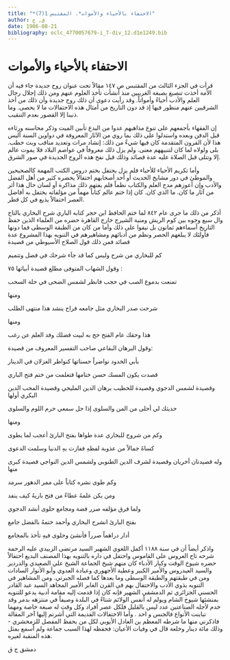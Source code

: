 ```yaml
---
title: "*الاحتفاء بالأحياء والأموات*. المقتبس 1(7)"
author: ق, ج
date: 1906-08-21
bibliography: oclc_4770057679-i_7-div_12.d1e1249.bib
---
```




#  الاحتفاء بالأحياء والأموات 


 قرأت في الجزء الثالث من المقتبس ص  ١٤٧  مقالاً تحت عنوان روح جديدة جاء فيه أن الأمة أخذت تنصبغ بصبغة الغربيين منذ أنشأت تأخذ العلوم عنهم ومن ذلك إجلال رجال العلم والأدب أحياءً وأمواتاً. وقد رأيت دعوى أن ذلك روح جديدة وأن ذلك من أخذ الشرقيين عنهم منظور فيها إذ قد دون التاريخ من أمثال هذه الاحتفالات ما لا يحصى. وما ذنبنا إلا القصور بعدم التنقيب. 

 إن الفقهاء بأجمعهم على تنوع مذاهبهم عدوا من البدع تأبين الميت وذكر محاسنه ورثاءه قبل الدفن وبعده واستدلوا على ذلك بما روي من الآثار المعروفة في دواوين السنة أليس هذا لأن القرون المتقدمة كان فيها شيءٌ من ذلك: إنشاد مراث وتعديد مناقب وبث خطب. بلى ولولاه لما كان لتنبيههم معنى. ولم يزل ذلك معروفاً في عواصم البلاد فلا يموت عالم إلا وتتلى قبل الصلاة عليه عدة قصائد وذلك قبل نفخ هذه الروح الجديدة في صور الشرق. 

 وأما تكريم الأحياء للأحياء فلم يزل يحتفل بختم دروس الكتب المهمة كالصحيحين والموطئ في دور مشايخ الحديث أو  أحد  أصحابهم احتفالاً يحضره كثير من أهل الفضل والأدب وإن أعوزهم مدح العلم والكتاب نظماً فلم يفتهم ذلك مذاكرة أو لسان حال هذا أثر من آثار ما كان. ما الذي كان. كان إذا ختم عالم كتاباً مهماً من مؤلفاته يحتفل به أفاضل العصر احتفالاً يذيع في كل قطر. 

 أذكر من ذلك ما جرى عام  ٨٤٢  لما ختم الحافظ ابن حجر كتابه الباري شرح البخاري بالتاج وال  سبع  وجوه بين كوم الريش ومنية الشيرج خارج القاهرة حضره من العلماء الذين حفظ التاريخ أسماءهم  ثمانون  بل نيفوا على ذلك وأما من كان من الطبقة الوسطى فما دونها فأولئك لا يبلغهم الحصر ونظم من أدبائهم ومشاهيرهم في التنويه بهذا المشروع عدة قصائد فمن ذلك قول الصلاح الأسيوطي من قصيدة 

 كم للبخاري من شرح وليس كما   قد جاَء شرحك في فضل وتتميم  

 وقول الشهاب المتوفى مطلع قصيدة أبياتها  ٧٥  : 

 تمنعت بدموع الصب في حجب   فانظر لشمس الضحى في حلة السحب  

 ومنها 

 شرحت صدر البخاري مثل جامعه   فراح ينشد هذا منتهى الطلب  

  ومنها 

 هذا وحقك عام الفتح حج به   لبيت فضلك وفد العلم عن رغب  
 
 وقول البرهان البقاعي صاحب التفسير المعروف من قصيدة: 

 بأبي الخدود نواضراً حسناتها   كنواظر الغزلان في الدينار  

 قصدت يكون المسك حسن ختامها   فتعلمت من ختم فتح الباري  

 وقصيدة لشمس الدجوي وقصيدة للخطيب برهان الدين المليجي وقصيدة المحب الدين البكري أولها 

 حديثك لي أحلى من المن والسلوى   إذا حل سمعي حرم اللوم والسلوى  

 ومنها 

 وكم من شروح للبخاري عدة   طواها بفتح البارئ أعجب لما يطوى  

 كساهُ جمالاً من عذوبة لفظهِ   ففازت بهِ الدنيا وسلمت الدعوى  

 وله قصيدتان أخريان وقصيدة لشرف الدين الطنوبي ولشمس الدين النواجي قصيدة كبرى منها 

 وكم طوى نشره كتاباً   على ممر الدهور سرمد  

 ومن يكن علمهُ عطاءً   من فتح باريهُ كيف ينفد  

 ولما فرق مؤلفه صرر فضة ومجامع حلوى أنشد الدجوي 

 بفتح البارئ انشرح البخاري   وأحمد ختمهُ بالفضل جامع  

 أدار دراهماً صرراً فأنشئ   وحلوى فيهِ تأخذ بالمجامع  

 واذكر أيضاً أن في سنة  ١١٨٨  أكمل اللغوي الشهير السيد مرتضى الزبيدي عليه الرحمة شرحه تاج العروس على القاموس واحتفل في داره بالتنويه بهذا المصنف البديع احتفالاً حضره شيوخ الوقت وكبار الأدباء كان منهم شيخ الجماعة الشيخ علي الصعيدي والدردير والسيد العيدروس والأمير الكبير وعطية الأجهوري وعبادة العدوي وأبو الأنوار السادات ومن في طبقتهم والطبقة الوسطى وما بعدها كما فصله الجبرتي. ومن المشاهير في التنويه بذوي الأدب والاحتفال بهم في القرن الغابر الأمير المجاهد السيد عبد القادر الحسني الجزائري ثم الدمشقي الشهير فإنه كان إذا قدمت إليه مقامة أدبية يدعو للتنويه بمنشئها   شيوخ الشام ويولم له أنفس الولائم شتاءً في البلدة وصيفاً في منتزهه بدمر وقد خدم لأجله الصناعتين عدد ليس بالقليل فلكل عصر أفراد وكل وقت له صبغة خاصة ومهما تباينت الأنواع فالجنس و  احد  . وأما الاحتفالات القديمة التي أشرتم إليها آخر المقالة فاذكرني منها ما شرطه المعظم بن العادل الأيوبي لكل من يحفظ المفصل للزمخشري - وذلك  مائة  دينار وخلعة قال في وفيات الأعيان: فحفظه لهذا السبب جماعة ولم أسمع بمثل هذه المنقبة لغيره. 

 دمشق  ج  ق 
